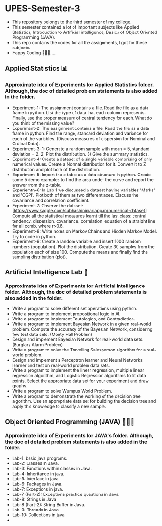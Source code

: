 # UPES-Semester-3
- This repository belongs to the third semester of my college.
- This semester contained a lot of important subjects like Applied Statistics, Introduction to Artificial intelligence, Basics of Object Oriented Programming (JAVA).
- This repo contains the codes for all the assignments, I got for these subjects.
- Happy Coding 🧑🏻‍💻.....


## Applied Statistics 📊
### Approximate idea of Experiments for Applied Statistics folder. Although, the doc of detailed problem statements is also added in the folder.
- Experiment-1: The assignment contains a file. Read the file as a data frame in python. List the type of data that each column represents. Finally, use the proper measure of central tendency for each. What do you think of the missing value?
- Experiment-2: The assignment contains a file. Read the file as a data frame in python. Find the range, standard deviation and variance for each of the variables. (Discuss measures of dispersion for Nominal and Ordinal Data).
- Experiment-3: 1) Generate a random sample with mean = 5, standard deviation = 2.  2) Plot the distribution. 3) Give the summary statistics.
- Experiment-4: Create a dataset of a single variable comprising of only numerical values. Create a Normal distribution for it. Convert it to Z distribution and plot both of the distribution.
- Experiment-5: Import the z table as a data structure in python. Create some 5 demo examples to find the area under the curve and report the answer from the z-table.
- Experiemtn-6: In Lab 1 we discussed a dataset having variables 'Marks' and 'CGPI'. Plot both of them as two different axes. Discuss the covariance and correlation coefficient.
- Experiment-7: Observe the dataset: [https://www.kaggle.com/subhashinimariappan/numerical-dataset]. Compute all the statistical measures learnt till the last class: central tendency, dispersion, covariance, correlation, equation of a straight line for all comb. where r>0.6.
- Experiment-8: Write notes on Markov Chains and Hidden Markov Model. Try to code in python.
- Experiment-9: Create a random variable and insert 1000 random numbers (population). Plot the distribution. Create 30 samples from the population each of size 100. Compute the means and finally find the sampling distribution (plot).


## Artificial Intelligence Lab 🤖
### Approximate idea of Experiments for Artificial Intelligence folder. Although, the doc of detailed problem statements is also added in the folder.
- Write a program to solve different set operations using python.
- Write a program to implement propositional logic in AI.
- Write a program to implement Tautologies, and Contradiction.
- Write a program to implement Bayesian Network in a given real-world problem. Compute the accuracy of the Bayesian Network, considering few test data sets. (Monty Hall Problem)
- Design and implement Bayesian Network for real-world data sets. (Burglary Alarm Problem)
- Write a program to solve the Travelling Salesperson algorithm for a real-world problem.
- Design and implement a Perceptron learner and Neural Networks learner and test on real-world problem data sets.
- Write a program to implement the linear regression, multiple linear regression algorithm, and Logistic Regression algorithms to fit data points. Select the appropriate data set for your experiment and draw graphs.
- Write a program to solve Wumpus World Problem.
- Write a program to demonstrate the working of the decision tree algorithm. Use an appropriate data set for building the decision tree and apply this knowledge to classify a new sample.





## Object Oriented Programming (JAVA) 🧑🏻‍💻
### Approximate idea of Experiments for JAVA's folder. Although, the doc of detailed problem statements is also added in the folder.

- Lab-1: basic java programs.
- Lab-2: Classes in Java.
- Lab-3: Functions within classes in Java.
- Lab-4: Inheritance in java.
- Lab-5: Interface in java.
- Lab-6: Packages in Java.
- Lab-7: Exceptions in java.
- Lab-7 (Part-2): Exceptions practice questions in Java.
- Lab-8: Strings in Java
- Lab-8 (Part-2): String Buffer in Java.
- Lab-9: Threads in Java.
- Lab-10: Collections in java
-




